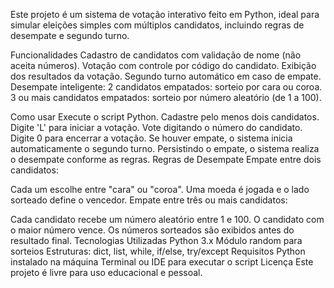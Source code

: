 
Este projeto é um sistema de votação interativo feito em Python, ideal para simular eleições simples com múltiplos candidatos, incluindo regras de desempate e segundo turno.

 Funcionalidades
Cadastro de candidatos com validação de nome (não aceita números).
Votação com controle por código do candidato.
Exibição dos resultados da votação.
Segundo turno automático em caso de empate.
Desempate inteligente:
2 candidatos empatados: sorteio por cara ou coroa.
3 ou mais candidatos empatados: sorteio por número aleatório (de 1 a 100).

 Como usar
Execute o script Python.
Cadastre pelo menos dois candidatos.
Digite 'L' para iniciar a votação.
Vote digitando o número do candidato.
Digite 0 para encerrar a votação.
Se houver empate, o sistema inicia automaticamente o segundo turno.
Persistindo o empate, o sistema realiza o desempate conforme as regras.
 Regras de Desempate
Empate entre dois candidatos:

Cada um escolhe entre "cara" ou "coroa".
Uma moeda é jogada e o lado sorteado define o vencedor.
Empate entre três ou mais candidatos:

Cada candidato recebe um número aleatório entre 1 e 100.
O candidato com o maior número vence.
Os números sorteados são exibidos antes do resultado final.
Tecnologias Utilizadas
Python 3.x
Módulo random para sorteios
Estruturas: dict, list, while, if/else, try/except
 Requisitos
Python instalado na máquina
Terminal ou IDE para executar o script
 Licença
Este projeto é livre para uso educacional e pessoal.
